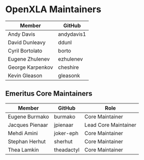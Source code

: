 # OpenXLA Maintainers

Member            | GitHub     |
----------------- | ---------- |
Andy Davis        | andydavis1
David Dunleavy    | ddunl
Cyril Bortolato   | borto
Eugene Zhulenev   | ezhulenev
George Karpenkov  | cheshire
Kevin Gleason     | gleasonk

## Emeritus Core Maintainers

Member          | GitHub     | Role
--------------- | ---------- | --------------------
Eugene Burmako  | burmako    | Core Maintainer
Jacques Pienaar | jpienaar   | Lead Core Maintainer
Mehdi Amini     | joker-eph  | Core Maintainer
Stephan Herhut  | sherhut    | Core Maintainer
Thea Lamkin     | theadactyl | Core Maintainer

